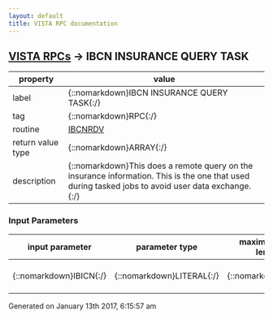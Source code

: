 ```yaml
---
layout: default
title: VISTA RPC documentation
---
```




## [VISTA RPCs](TableOfContent.md) &#8594; IBCN INSURANCE QUERY TASK 

 property | value 
--- | --- 
 label | {::nomarkdown}IBCN INSURANCE QUERY TASK{:/}
 tag | {::nomarkdown}RPC{:/}
 routine | [IBCNRDV](http://code.osehra.org/dox/Routine_IBCNRDV_source.html)
 return value type | {::nomarkdown}ARRAY{:/}
 description | {::nomarkdown}This does a remote query on the insurance information. This is the one that used during tasked jobs to avoid user data exchange.{:/}

### Input Parameters

| input parameter | parameter type | maximum data length | required | description | 
| --- | --- | --- | --- | --- | 
| {::nomarkdown}IBICN{:/} | {::nomarkdown}LITERAL{:/} | {::nomarkdown}50{:/} | {::nomarkdown}true{:/} | {::nomarkdown}This is the patient's ICN.{:/} | 




 Generated on January 13th 2017, 6:15:57 am